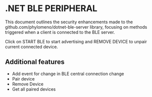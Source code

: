 # .NET BLE PERIPHERAL

This document outlines the security enhancements made to the github.com/phylomeno/dotnet-ble-server library, focusing on methods triggered when a client is connected to the BLE server.

Click on START BLE to start advertising and REMOVE DEVICE to unpair current connected device.

## Additional features
- Add event for change in BLE central connection change
- Pair device
- Remove Device
- Get all paired devices

